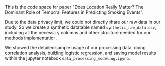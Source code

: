 This is the code space for paper "Does Location Really Matter? The Dominant Role of Temporal Features in Predicting Smoking Events".

Due to the data privacy limit, we could not directly share our raw data in our study. So we create a synthetic datatable named `synthetic_raw_data.csv`, including all the necessary columns and other structure needed for our methods implementation. 

We showed the detailed sample usage of our processing data, doing correlation analysis, building logistic regression, and saving model results within the jupyter notebook `data_processing_modeling.ipynb`.
